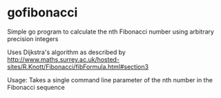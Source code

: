 # gofibonacci
Simple go program to calculate the nth Fibonacci number using arbitrary precision integers

Uses Dijkstra's algorithm as described by http://www.maths.surrey.ac.uk/hosted-sites/R.Knott/Fibonacci/fibFormula.html#section3

Usage: Takes a single command line parameter of the nth number in the Fibonacci sequence